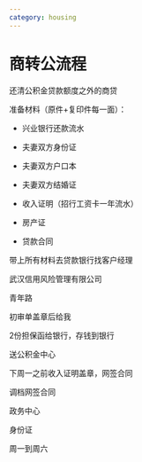 ```yaml
---
category: housing
---
```

# 商转公流程

还清公积金贷款额度之外的商贷

准备材料（原件+复印件每一面）：

- 兴业银行还款流水

- 夫妻双方身份证

- 夫妻双方户口本

- 夫妻双方结婚证

- 收入证明（招行工资卡一年流水）

- 房产证

- 贷款合同


带上所有材料去贷款银行找客户经理

武汉信用风险管理有限公司

青年路

初审单盖章后给我

2份担保函给银行，存钱到银行

送公积金中心

下周一之前收入证明盖章，网签合同

调档网签合同

政务中心

身份证

周一到周六
